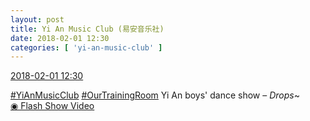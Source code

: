 ```yaml
---
layout: post
title: Yi An Music Club (易安音乐社)
date: 2018-02-01 12:30
categories: [ 'yi-an-music-club' ]
---
```


<div class="weibo-info">
  <a href="https://weibo.com/6094546964/G15qb60KC">2018-02-01 12:30</a>
</div>

[#YiAnMusicClub](https://weibo.com/p/100808beae2e3e05b17b64f63ebedca39f19b2/super_index) [#OurTrainingRoom](https://weibo.com/p/100808980da3b9682ac1e47ba4bdf6540b7a03) Yi An boys' dance show – *Drops*~  
[◉ Flash Show Video](https://www.miaopai.com/show/CJ2tmYhLvZenUIRLZ2i9Qnnev0aiqDY2X1Qr6Q__.htm)

